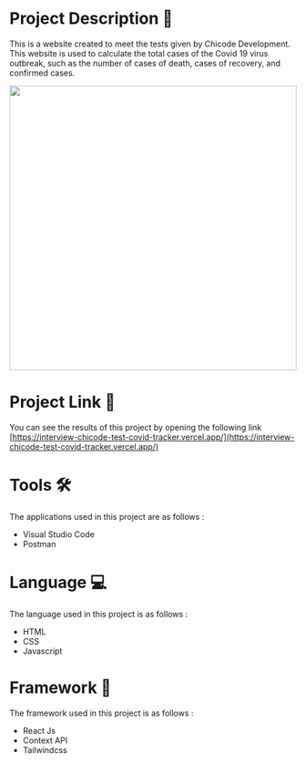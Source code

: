 # Project Description :bread:

This is a website created to meet the tests given by Chicode Development. This website is used to calculate the total cases of the Covid 19 virus outbreak, such as the number of cases of death, cases of recovery, and confirmed cases.

<img src="./covid_tracker_interview_chicode-test-demo.gif" width="100%" height="500px"/>

# Project Link :link:

You can see the results of this project by opening the following link [https://interview-chicode-test-covid-tracker.vercel.app/](https://interview-chicode-test-covid-tracker.vercel.app/)

# Tools :hammer_and_wrench:

The applications used in this project are as follows :

- Visual Studio Code
- Postman

# Language :computer:

The language used in this project is as follows :

- HTML
- CSS
- Javascript

# Framework :triangular_ruler:

The framework used in this project is as follows :

- React Js
- Context API
- Tailwindcss
